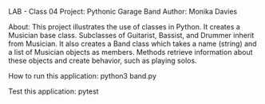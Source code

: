 LAB - Class 04
Project: Pythonic Garage Band
Author: Monika Davies

About:
This project illustrates the use of classes in Python. It creates a Musician base class. Subclasses of Guitarist, Bassist, 
and Drummer inherit from Musician. It also creates a Band class which takes a name (string) and a list of Musician objects 
as members. Methods retrieve information about these objects and create behavior, such as playing solos.

How to run this application:
python3 band.py

Test this application:
pytest